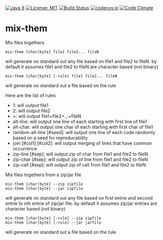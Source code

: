 [![Java 8](https://img.shields.io/badge/java-8-blue.svg)](http://java.oracle.com) [![License: MIT](https://img.shields.io/badge/License-MIT-yellow.svg)](https://opensource.org/licenses/MIT) [![Build Status](https://travis-ci.org/Innovimax-SARL/mix-them.svg?branch=master)](https://travis-ci.org/Innovimax-SARL/mix-them)
[![codecov.io](https://codecov.io/github/Innovimax-SARL/mix-them/coverage.svg?branch=master)](https://codecov.io/github/Innovimax-SARL/mix-them?branch=master)
[![Code Climate](https://codeclimate.com/github/Innovimax-SARL/mix-them/badges/gpa.svg)](https://codeclimate.com/github/Innovimax-SARL/mix-them)
# mix-them
Mix files togethers


    mix-them [char|byte] file1 file2... fileN
 
  will generate on standard out any file based on file1 and file2 to fileN.
  by default it assumes file1 and file2 to fileN are character based (not binary)
  
    mix-them [char|byte] [-rule] file1 file2... fileN
  
  will generate on standard out a file based on the rule
  
  Here are the list of rules
  - 1: will output file1
  - 2: will output file2
  - +: will output file1+file2+...+fileN
  - alt-line: will output one line of each starting with first line of file1
  - alt-char: will output one char of each starting with first char of file1
  - random-alt-line [#seed]: will output one line of each code randomly based on a seed for reproducability
  - join [#col1] [#col2]: will output merging of lines that have common occurrence
  - zip-line [#sep]: will output zip of char from file1 and file2 to fileN
  - zip-char [#sep]: will output zip of line from file1 and file2 to fileN 
  - zip-cell [#sep]: will output zip of cell from file1 and file2 to fileN 

Mix files togethers from a zip/jar file

    mix-them [char|byte] --zip zipfile 
    mix-them [char|byte] --jar zipfile 
  
  will generate on standard out any file based on first entrie and second entrie to nth entrie of zip/jar file.
  by default it assumes zip/jar entries are character based (not binary)
  
    mix-them [char|byte] [-rule] --zip zipfile
    mix-them [char|byte] [-rule] --jar jarfile
  
  will generate on standard out a file based on the rule
